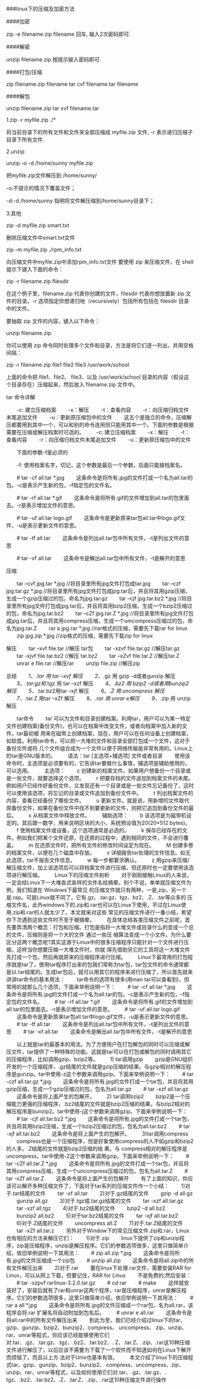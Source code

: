###linux下的压缩及加密方法

####加密 

   zip -e filename.zip filename 回车, 输入2次密码即可.

####解密 

   unzip filename.zip   按提示输入密码即可.

####打包/压缩 

   zip filename.zip filename 
   tar cvf filename.tar filename

####解包 

   unzip filename.zip 
   tar xvf filename.tar

1.zip -r myfile.zip ./*

将当前目录下的所有文件和文件夹全部压缩成 myfile.zip 文件, -r 表示递归压缩子目录下所有文件.

2.unzip

unzip -o -d /home/sunny myfile.zip 

把myfile.zip文件解压到 /home/sunny/

-o:不提示的情况下覆盖文件；

-d:-d /home/sunny 指明将文件解压缩到/home/sunny目录下；

3.其他

zip -d myfile.zip smart.txt

删除压缩文件中smart.txt文件

zip -m myfile.zip ./rpm_info.txt

向压缩文件中myfile.zip中添加rpm_info.txt文件
要使用 zip 来压缩文件，在 shell 提示下键入下面的命令：

zip -r filename.zip filesdir

在这个例子里，filename.zip 代表你创建的文件，filesdir 代表你想放置新 zip 文件的目录。-r 选项指定你想递归地（recursively）包括所有包括在 filesdir 目录中的文件。

要抽取 zip 文件的内容，键入以下命令：

unzip filename.zip

你可以使用 zip 命令同时处理多个文件和目录，方法是将它们逐一列出，并用空格间隔：

zip -r filename.zip file1 file2 file3 /usr/work/school

上面的命令把 file1、file2、 file3、以及 /usr/work/school 目录的内容（假设这个目录存在）压缩起来，然后放入 filename.zip 文件中。

tar 命令详解

　　-c: 建立压缩档案
　　-x：解压
　　-t：查看内容
　　-r：向压缩归档文件末尾追加文件
　　-u：更新原压缩包中的文件
　　这五个是独立的命令，压缩解压都要用到其中一个，可以和别的命令连用但只能用其中一个。下面的参数是根据需要在压缩或解压档案时可选的。
　　-c: 建立压缩档案
　　-x：解压
　　-t：查看内容
　　-r：向压缩归档文件末尾追加文件
　　-u：更新原压缩包中的文件

　　下面的参数-f是必须的

　　-f: 使用档案名字，切记，这个参数是最后一个参数，后面只能接档案名。

　　# tar -cf all.tar *.jpg
　　这条命令是将所有.jpg的文件打成一个名为all.tar的包。-c是表示产生新的包，-f指定包的文件名。

　　# tar -rf all.tar *.gif
　　这条命令是将所有.gif的文件增加到all.tar的包里面去。-r是表示增加文件的意思。

　　# tar -uf all.tar logo.gif
　　这条命令是更新原来tar包all.tar中logo.gif文件，-u是表示更新文件的意思。

　　# tar -tf all.tar
　　这条命令是列出all.tar包中所有文件，-t是列出文件的意思

　　# tar -xf all.tar
　　这条命令是解出all.tar包中所有文件，-t是解开的意思


压缩

　　tar –cvf jpg.tar *.jpg //将目录里所有jpg文件打包成tar.jpg
　　tar –czf jpg.tar.gz *.jpg //将目录里所有jpg文件打包成jpg.tar后，并且将其用gzip压缩，生成一个gzip压缩过的包，命名为jpg.tar.gz
　　tar –cjf jpg.tar.bz2 *.jpg //将目录里所有jpg文件打包成jpg.tar后，并且将其用bzip2压缩，生成一个bzip2压缩过的包，命名为jpg.tar.bz2
　　tar –cZf jpg.tar.Z *.jpg //将目录里所有jpg文件打包成jpg.tar后，并且将其用compress压缩，生成一个umcompress压缩过的包，命名为jpg.tar.Z
　　rar a jpg.rar *.jpg //rar格式的压缩，需要先下载rar for linux
　　zip jpg.zip *.jpg //zip格式的压缩，需要先下载zip for linux

解压
　　tar –xvf file.tar //解压 tar包
　　tar -xzvf file.tar.gz //解压tar.gz
　　tar -xjvf file.tar.bz2 //解压 tar.bz2
　　tar –xZvf file.tar.Z //解压tar.Z
　　unrar e file.rar //解压rar
　　unzip file.zip //解压zip

总结
　　1、*.tar 用 tar –xvf 解压
　　2、*.gz 用 gzip -d或者gunzip 解压
　　3、*.tar.gz和*.tgz 用 tar –xzf 解压
　　4、*.bz2 用 bzip2 -d或者用bunzip2 解压
　　5、*.tar.bz2用tar –xjf 解压
　　6、*.Z 用 uncompress 解压
　　7、*.tar.Z 用tar –xZf 解压
　　8、*.rar 用 unrar e解压
　　9、*.zip 用 unzip 解压



　　tar命令
　　tar 可以为文件和目录创建档案。利用tar，用户可以为某一特定文件创建档案(备份文件)，也可以在档案中改变文件，或者向档案中加入新的文件。tar最初被 用来在磁带上创建档案，现在，用户可以在任何设备上创建档案，如软盘。利用tar命令，可以把一大堆的文件和目录全部打包成一个文件，这对于备份文件或将 几个文件组合成为一个文件以便于网络传输是非常有用的。Linux上的tar是GNU版本的。
　　语法：tar [主选项+辅选项] 文件或者目录
　　使用该命令时，主选项是必须要有的，它告诉tar要做什么事情，辅选项是辅助使用的，可以选用。
　　主选项：
　　c 创建新的档案文件。如果用户想备份一个目录或是一些文件，就要选择这个选项。
　　r 把要存档的文件追加到档案文件的未尾。例如用户已经作好备份文件，又发现还有一个目录或是一些文件忘记备份了，这时可以使用该选项，将忘记的目录或文件追加到备份文件中。
　　t 列出档案文件的内容，查看已经备份了哪些文件。
　　u 更新文件。就是说，用新增的文件取代原备份文件，如果在备份文件中找不到要更新的文件，则把它追加到备份文件的最后。
　　x 从档案文件中释放文件。
　　辅助选项：
　　b 该选项是为磁带机设定的。其后跟一数字，用来说明区块的大小，系统预设值为20(20*512 bytes)。
　　f 使用档案文件或设备，这个选项通常是必选的。
　　k 保存已经存在的文件。例如我们把某个文件还原，在还原的过程中，遇到相同的文件，不会进行覆盖。
　　m 在还原文件时，把所有文件的修改时间设定为现在。
　　M 创建多卷的档案文件，以便在几个磁盘中存放。
　　v 详细报告tar处理的文件信息。如无此选项，tar不报告文件信息。
　　w 每一步都要求确认。
　　z 用gzip来压缩/解压缩文件，加上该选项后可以将档案文件进行压缩，但还原时也一定要使用该选项进行解压缩。
　　Linux下的压缩文件剖析
　　对于刚刚接触Linux的人来说，一定会给Linux下一大堆各式各样的文件名给搞晕。别个不说，单单就压缩文件为例，我们知道在 Windows下最常见 的压缩文件就只有两种，一是,zip，另一个是.rap。可是Linux就不同了，它有.gz、.tar.gz、tgz、bz2、.Z、.tar等众多的 压缩文件名，此外windows下的.zip和.rar也可以在Linux下使用，不过在Linux使用.zip和.rar的人就太少了。本文就来对这些 常见的压缩文件进行一番小结，希望你下次遇到这些文件时不至于被搞晕。
　　在具体总结各类压缩文件之前呢，首先要弄清两个概念：打包和压缩。打包是指将一大堆文件或目录什么的变成一个总的文件，压缩则是将一个大的文件 通过一些压 缩算法变成一个小文件。为什么要区分这两个概念呢?其实这源于Linux中的很多压缩程序只能针对一个文件进行压缩，这样当你想要压缩一大堆文件时，你就 得先借助另它的工具将这一大堆文件先打成一个包，然后再就原来的压缩程序进行压缩。
　　Linux下最常用的打包程序就是tar了，使用tar程序打出来的包我们常称为tar包，tar包文件的命令通常都是以.tar结尾的。生成tar包后，就可以用其它的程序来进行压缩了，所以首先就来讲讲tar命令的基本用法：
　　tar命令的选项有很多(用man tar可以查看到)，但常用的就那么几个选项，下面来举例说明一下：
　　# tar -cf all.tar *.jpg
　　这条命令是将所有.jpg的文件打成一个名为all.tar的包。-c是表示产生新的包，-f指定包的文件名。
　　# tar -rf all.tar *.gif
　　这条命令是将所有.gif的文件增加到all.tar的包里面去。-r是表示增加文件的意思。
　　# tar -uf all.tar logo.gif
　　这条命令是更新原来tar包all.tar中logo.gif文件，-u是表示更新文件的意思。
　　# tar -tf all.tar
　　这条命令是列出all.tar包中所有文件，-t是列出文件的意思
　　# tar -xf all.tar
　　这条命令是解出all.tar包中所有文件，-t是解开的意思

　　以上就是tar的最基本的用法。为了方便用户在打包解包的同时可以压缩或解压文件，tar提供了一种特殊的功能。这就是tar可以在打包或解包的同时调用其它的压缩程序，比如调用gzip、bzip2等。
　　1) tar调用gzip
　　gzip是GNU组织开发的一个压缩程序，.gz结尾的文件就是gzip压缩的结果。与gzip相对的解压程序是gunzip。tar中使用-z这个参数来调用gzip。下面来举例说明一下：
　　# tar -czf all.tar.gz *.jpg
　　这条命令是将所有.jpg的文件打成一个tar包，并且将其用gzip压缩，生成一个gzip压缩过的包，包名为all.tar.gz
　　# tar -xzf all.tar.gz
　　这条命令是将上面产生的包解开。
　　2) tar调用bzip2
　　bzip2是一个压缩能力更强的压缩程序，.bz2结尾的文件就是bzip2压缩的结果。与bzip2相对的解压程序是bunzip2。tar中使用-j这个参数来调用gzip。下面来举例说明一下：
　　# tar -cjf all.tar.bz2 *.jpg
　　这条命令是将所有.jpg的文件打成一个tar包，并且将其用bzip2压缩，生成一个bzip2压缩过的包，包名为all.tar.bz2
　　# tar -xjf all.tar.bz2
　　这条命令是将上面产生的包解开。
　　3)tar调用compress
　　compress也是一个压缩程序，但是好象使用compress的人不如gzip和bzip2的人多。.Z结尾的文件就是bzip2压缩的结 果。与 compress相对的解压程序是uncompress。tar中使用-Z这个参数来调用gzip。下面来举例说明一下：
　　# tar -cZf all.tar.Z *.jpg
　　这条命令是将所有.jpg的文件打成一个tar包，并且将其用compress压缩，生成一个uncompress压缩过的包，包名为all.tar.Z
　　# tar -xZf all.tar.Z
　　这条命令是将上面产生的包解开
　　有了上面的知识，你应该可以解开多种压缩文件了，下面对于tar系列的压缩文件作一个小结：
　　1)对于.tar结尾的文件
　　tar -xf all.tar
　　2)对于.gz结尾的文件
　　gzip -d all.gz
　　gunzip all.gz
　　3)对于.tgz或.tar.gz结尾的文件
　　tar -xzf all.tar.gz
　　tar -xzf all.tgz
　　4)对于.bz2结尾的文件
　　bzip2 -d all.bz2
　　bunzip2 all.bz2
　　5)对于tar.bz2结尾的文件
　　tar -xjf all.tar.bz2
　　6)对于.Z结尾的文件
　　uncompress all.Z
　　7)对于.tar.Z结尾的文件
　　tar -xZf all.tar.z
　　另外对于Window下的常见压缩文件.zip和.rar，Linux也有相应的方法来解压它们：
　　1)对于.zip
　　linux下提供了zip和unzip程序，zip是压缩程序，unzip是解压程序。它们的参数选项很多，这里只做简单介绍，依旧举例说明一下其用法：
　　# zip all.zip *.jpg
　　这条命令是将所有.jpg的文件压缩成一个zip包
　　# unzip all.zip
　　这条命令是将all.zip中的所有文件解压出来
　　2)对于.rar
　　要在linux下处理.rar文件，需要安装RAR for Linux，可以从网上下载，但要记住，RAR for Linux
　　不是免费的;然后安装：
　　# tar -xzpvf rarlinux-3.2.0.tar.gz
　　# cd rar
　　# make
　　这样就安装好了，安装后就有了rar和unrar这两个程序，rar是压缩程序，unrar是解压程序。它们的参数选项很多，这里只做简单介绍，依旧举例说明一下其用法：
　　# rar a all *.jpg
　　这条命令是将所有.jpg的文件压缩成一个rar包，名为all.rar，该程序会将.rar 扩展名将自动附加到包名后。
　　# unrar e all.rar
　　这条命令是将all.rar中的所有文件解压出来
　　到此为至，我们已经介绍过linux下的tar、gzip、gunzip、bzip2、bunzip2、compress、 uncompress、 zip、unzip、rar、unrar等程式，你应该已经能够使用它们对.tar、.gz、.tar.gz、.tgz、.bz2、.tar.bz2、. Z、.tar.Z、.zip、.rar这10种压缩文件进行解压了，以后应该不需要为下载了一个软件而不知道如何在Linux下解开而烦恼了。而且以上方 法对于Unix也基本有效。
　　本文介绍了linux下的压缩程式tar、gzip、gunzip、bzip2、bunzip2、 compress、uncompress、zip、unzip、rar、unrar等程式，以及如何使用它们对.tar、.gz、.tar.gz、. tgz、.bz2、.tar.bz2、.Z、.tar.Z、.zip、.rar这10种压缩文件进行操作
